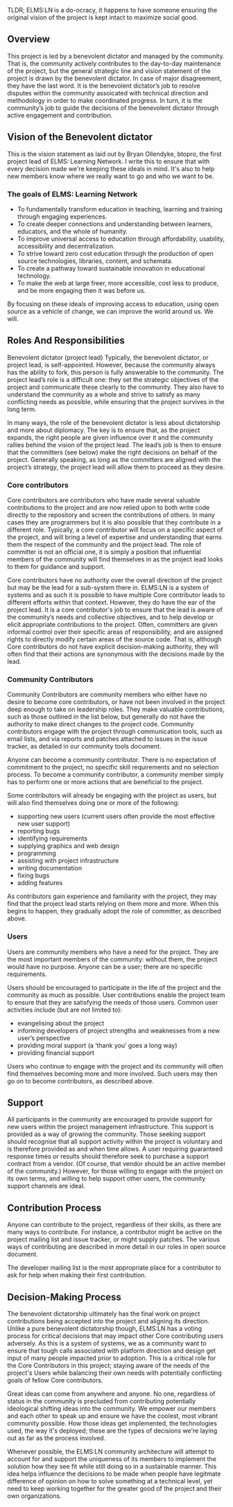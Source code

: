 TLDR; ELMS:LN is a do-ocracy, it happens to have someone ensuring the original vision of the project is kept intact to maximize social good.

## Overview
This project is led by a benevolent dictator and managed by the community. That is, the community actively contributes to the day-to-day maintenance of the project, but the general strategic line and vision statement of the project is drawn by the benevolent dictator. In case of major disagreement, they have the last word. It is the benevolent dictator’s job to resolve disputes within the community assoicated with technical direction and methodology in order to make coordinated progress. In turn, it is the community’s job to guide the decisions of the benevolent dictator through active engagement and contribution.

## Vision of the Benevolent dictator
This is the vision statement as laid out by Bryan Ollendyke, btopro, the first project lead of ELMS: Learning Network. I write this to ensure that with every decision made we're keeping these ideals in mind. It's also to help new members know where we really want to go and who we want to be.

### The goals of ELMS: Learning Network
- To fundamentally transform education in teaching, learning and training through engaging experiences.
- To create deeper connections and understanding between learners, educators, and the whole of humanity.
- To improve universal access to education through affordability, usability, accessibility and decentralization.
- To strive toward zero cost education through the production of open source technologies, libraries, content, and schemata.
- To create a pathway toward sustainable innovation in educational technology.
- To make the web at large freer, more accessible, cost less to produce, and be more engaging then it was before us.

By focusing on these ideals of improving access to education, using open source as a vehicle of change, we can improve the world around us. We will.

## Roles And Responsibilities
Benevolent dictator (project lead)
Typically, the benevolent dictator, or project lead, is self-appointed. However, because the community always has the ability to fork, this person is fully answerable to the community. The project lead’s role is a difficult one: they set the strategic objectives of the project and communicate these clearly to the community. They also have to understand the community as a whole and strive to satisfy as many conflicting needs as possible, while ensuring that the project survives in the long term.

In many ways, the role of the benevolent dictator is less about dictatorship and more about diplomacy. The key is to ensure that, as the project expands, the right people are given influence over it and the community rallies behind the vision of the project lead. The lead’s job is then to ensure that the committers (see below) make the right decisions on behalf of the project. Generally speaking, as long as the committers are aligned with the project’s strategy, the project lead will allow them to proceed as they desire.

### Core contributors
Core contributors are contributors who have made several valuable contributions to the project and are now relied upon to both write code directly to the repository and screen the contributions of others. In many cases they are programmers but it is also possible that they contribute in a different role. Typically, a core contributor will focus on a specific aspect of the project, and will bring a level of expertise and understanding that earns them the respect of the community and the project lead. The role of committer is not an official one, it is simply a position that influential members of the community will find themselves in as the project lead looks to them for guidance and support.

Core contributors have no authority over the overall direction of the project but may be the lead for a sub-system there in. ELMS:LN is a system of systems and as such it is possible to have multiple Core contributor leads to different efforts within that context. However, they do have the ear of the project lead. It is a core contributor's job to ensure that the lead is aware of the community’s needs and collective objectives, and to help develop or elicit appropriate contributions to the project. Often, committers are given informal control over their specific areas of responsibility, and are assigned rights to directly modify certain areas of the source code. That is, although Core contributors do not have explicit decision-making authority, they will often find that their actions are synonymous with the decisions made by the lead.

### Community Contributors
Community Contributors are community members who either have no desire to become core contributors, or have not been involved in the project deep enough to take on leadership roles. They make valuable contributions, such as those outlined in the list below, but generally do not have the authority to make direct changes to the project code. Community contributors engage with the project through communication tools, such as email lists, and via reports and patches attached to issues in the issue tracker, as detailed in our community tools document.

Anyone can become a community contributor. There is no expectation of commitment to the project, no specific skill requirements and no selection process. To become a community contributor, a community member simply has to perform one or more actions that are beneficial to the project.

Some contributors will already be engaging with the project as users, but will also find themselves doing one or more of the following:

- supporting new users (current users often provide the most effective new user support)
- reporting bugs
- identifying requirements
- supplying graphics and web design
- programming
- assisting with project infrastructure
- writing documentation
- fixing bugs
- adding features

As contributors gain experience and familiarity with the project, they may find that the project lead starts relying on them more and more. When this begins to happen, they gradually adopt the role of committer, as described above.

### Users
Users are community members who have a need for the project. They are the most important members of the community: without them, the project would have no purpose. Anyone can be a user; there are no specific requirements.

Users should be encouraged to participate in the life of the project and the community as much as possible. User contributions enable the project team to ensure that they are satisfying the needs of those users. Common user activities include (but are not limited to):

- evangelising about the project
- informing developers of project strengths and weaknesses from a new user’s perspective
- providing moral support (a ‘thank you’ goes a long way)
- providing financial support

Users who continue to engage with the project and its community will often find themselves becoming more and more involved. Such users may then go on to become contributors, as described above.

## Support
All participants in the community are encouraged to provide support for new users within the project management infrastructure. This support is provided as a way of growing the community. Those seeking support should recognise that all support activity within the project is voluntary and is therefore provided as and when time allows. A user requiring guaranteed response times or results should therefore seek to purchase a support contract from a vendor. (Of course, that vendor should be an active member of the community.) However, for those willing to engage with the project on its own terms, and willing to help support other users, the community support channels are ideal.

## Contribution Process
Anyone can contribute to the project, regardless of their skills, as there are many ways to contribute. For instance, a contributor might be active on the project mailing list and issue tracker, or might supply patches. The various ways of contributing are described in more detail in our roles in open source document.

The developer mailing list is the most appropriate place for a contributor to ask for help when making their first contribution.

## Decision-Making Process
The benevolent dictatorship ultimately has the final work on project contributions being accepted into the project and aligning its direction. Unlike a pure benevolent dictatorship though, ELMS:LN has a voting process for critical decisions that may impact other Core contributing users adversely. As this is a system of systems, we as a community want to ensure that tough calls associated with platform direction and design get input of many people impacted prior to adoption. This is a critical role for the Core Contributors in this project; staying aware of the needs of the project's Users while balancing their own needs with potentially conflicting goals of fellow Core contributors.

Great ideas can come from anywhere and anyone. No one, regardless of status in the community is precluded from contributing potentially ideological shifting ideas into the community. We empower our members and each other to speak up and ensure we have the coolest, most vibrant community possible. How those ideas get implemented, the technologies used, the way it's deployed; these are the types of decisions we're laying out as far as the process involved.

Whenever possible, the ELMS:LN community architecture will attempt to account for and support the uniqueness of its members to implement the solution how they see fit while still doing so in a sustainable manner. This idea helps influence the decisions to be made when people have legitmate difference of opinion on how to solve something at a technical level, yet need to keep working together for the greater good of the project and their own organizations.
